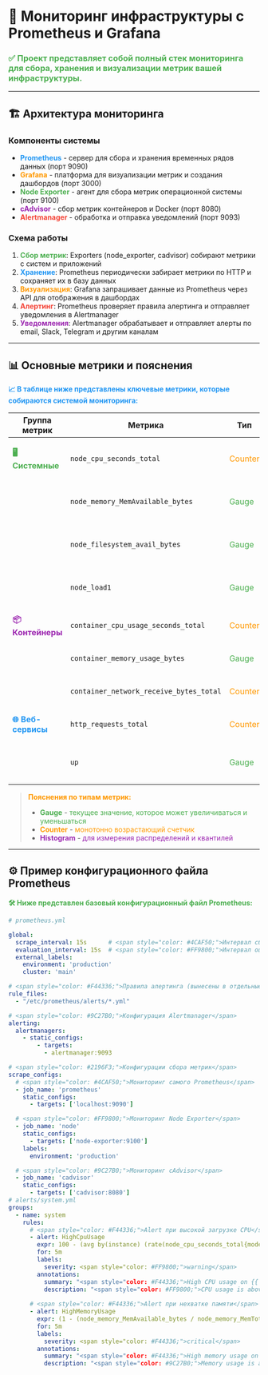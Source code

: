 # 🚀 Мониторинг инфраструктуры с Prometheus и Grafana

<h3 style="color: #4CAF50;">✅ Проект представляет собой полный стек мониторинга для сбора, хранения и визуализации метрик вашей инфраструктуры.</h3>

---

## 🏗️ Архитектура мониторинга

### Компоненты системы

- <span style="color: #2196F3;">**Prometheus**</span> - сервер для сбора и хранения временных рядов данных (порт 9090)
- <span style="color: #FF9800;">**Grafana**</span> - платформа для визуализации метрик и создания дашбордов (порт 3000)
- <span style="color: #4CAF50;">**Node Exporter**</span> - агент для сбора метрик операционной системы (порт 9100)
- <span style="color: #9C27B0;">**cAdvisor**</span> - сбор метрик контейнеров и Docker (порт 8080)
- <span style="color: #F44336;">**Alertmanager**</span> - обработка и отправка уведомлений (порт 9093)

### Схема работы

1. <span style="color: #4CAF50;">**Сбор метрик**</span>: Exporters (node_exporter, cadvisor) собирают метрики с систем и приложений
2. <span style="color: #2196F3;">**Хранение**</span>: Prometheus периодически забирает метрики по HTTP и сохраняет их в базу данных
3. <span style="color: #FF9800;">**Визуализация**</span>: Grafana запрашивает данные из Prometheus через API для отображения в дашбордах
4. <span style="color: #F44336;">**Алертинг**</span>: Prometheus проверяет правила алертинга и отправляет уведомления в Alertmanager
5. <span style="color: #9C27B0;">**Уведомления**</span>: Alertmanager обрабатывает и отправляет алерты по email, Slack, Telegram и другим каналам

---

## 📊 Основные метрики и пояснения

<p style="color: #2196F3; font-weight: bold;">📈 В таблице ниже представлены ключевые метрики, которые собираются системой мониторинга:</p>

| Группа метрик | Метрика | Тип | Описание |
|---------------|---------|-----|----------|
| <span style="color: #4CAF50;">**🖥️ Системные**</span> | `node_cpu_seconds_total` | <span style="color: #FF9800;">Counter</span> | <span style="color: #2196F3;">Суммарное время работы CPU в разных режимах</span> |
| | `node_memory_MemAvailable_bytes` | <span style="color: #4CAF50;">Gauge</span> | <span style="color: #F44336;">Доступная оперативная память в байтах</span> |
| | `node_filesystem_avail_bytes` | <span style="color: #4CAF50;">Gauge</span> | <span style="color: #9C27B0;">Свободное место на файловых системах</span> |
| | `node_load1` | <span style="color: #4CAF50;">Gauge</span> | <span style="color: #2196F3;">Средняя загрузка системы за 1 минуту</span> |
| <span style="color: #9C27B0;">**📦 Контейнеры**</span> | `container_cpu_usage_seconds_total` | <span style="color: #FF9800;">Counter</span> | <span style="color: #4CAF50;">Использование CPU контейнерами</span> |
| | `container_memory_usage_bytes` | <span style="color: #4CAF50;">Gauge</span> | <span style="color: #F44336;">Использование памяти контейнерами</span> |
| | `container_network_receive_bytes_total` | <span style="color: #FF9800;">Counter</span> | <span style="color: #2196F3;">Входящий сетевой трафик</span> |
| <span style="color: #2196F3;">**🌐 Веб-сервисы**</span> | `http_requests_total` | <span style="color: #FF9800;">Counter</span> | <span style="color: #4CAF50;">Общее количество HTTP запросов</span> |
| | `up` | <span style="color: #4CAF50;">Gauge</span> | <span style="color: #F44336;">Статус доступности сервиса (1=up, 0=down)</span> |

> <span style="color: #FF9800;">**Пояснения по типам метрик:**</span>
> - <span style="color: #4CAF50;">**Gauge**</span> - <span style="color: #4CAF50;">текущее значение, которое может увеличиваться и уменьшаться</span>
> - <span style="color: #FF9800;">**Counter**</span> - <span style="color: #FF9800;">монотонно возрастающий счетчик</span>
> - <span style="color: #9C27B0;">**Histogram**</span> - <span style="color: #9C27B0;">для измерения распределений и квантилей</span>

---

## ⚙️ Пример конфигурационного файла Prometheus

<p style="color: #4CAF50; font-weight: bold;">🛠️ Ниже представлен базовый конфигурационный файл Prometheus:</p>

```yaml
# prometheus.yml

global:
  scrape_interval: 15s      # <span style="color: #4CAF50;">Интервал сбора метрик</span>
  evaluation_interval: 15s  # <span style="color: #FF9800;">Интервал оценки правил алертинга</span>
  external_labels:
    environment: 'production'
    cluster: 'main'

# <span style="color: #F44336;">Правила алертинга (вынесены в отдельные файлы)</span>
rule_files:
  - "/etc/prometheus/alerts/*.yml"

# <span style="color: #9C27B0;">Конфигурация Alertmanager</span>
alerting:
  alertmanagers:
    - static_configs:
        - targets:
          - alertmanager:9093

# <span style="color: #2196F3;">Конфигурации сбора метрик</span>
scrape_configs:
  # <span style="color: #4CAF50;">Мониторинг самого Prometheus</span>
  - job_name: 'prometheus'
    static_configs:
      - targets: ['localhost:9090']

  # <span style="color: #FF9800;">Мониторинг Node Exporter</span>
  - job_name: 'node'
    static_configs:
      - targets: ['node-exporter:9100']
    labels:
      environment: 'production'

  # <span style="color: #9C27B0;">Мониторинг cAdvisor</span>
  - job_name: 'cadvisor'
    static_configs:
      - targets: ['cadvisor:8080']
# alerts/system.yml
groups:
  - name: system
    rules:
      # <span style="color: #F44336;">Alert при высокой загрузке CPU</span>
      - alert: HighCpuUsage
        expr: 100 - (avg by(instance) (rate(node_cpu_seconds_total{mode="idle"}[5m])) * 100) > 80
        for: 5m
        labels:
          severity: <span style="color: #FF9800;">warning</span>
        annotations:
          summary: "<span style="color: #F44336;">High CPU usage on {{ $labels.instance }}</span>"
          description: "<span style="color: #FF9800;">CPU usage is above 80% for more than 5 minutes</span>"
          
      # <span style="color: #F44336;">Alert при нехватке памяти</span>
      - alert: HighMemoryUsage
        expr: (1 - (node_memory_MemAvailable_bytes / node_memory_MemTotal_bytes)) * 100 > 85
        for: 5m
        labels:
          severity: <span style="color: #F44336;">critical</span>
        annotations:
          summary: "<span style="color: #F44336;">High memory usage on {{ $labels.instance }}</span>"
          description: "<span style="color: #9C27B0;">Memory usage is above 85% for more than 5 minutes</span>"
